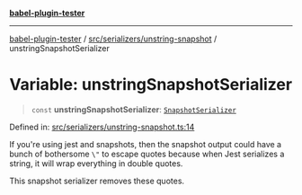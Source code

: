 [**babel-plugin-tester**](../../../../README.md)

***

[babel-plugin-tester](../../../../README.md) / [src/serializers/unstring-snapshot](../README.md) / unstringSnapshotSerializer

# Variable: unstringSnapshotSerializer

> `const` **unstringSnapshotSerializer**: [`SnapshotSerializer`](../../../type-aliases/SnapshotSerializer.md)

Defined in: [src/serializers/unstring-snapshot.ts:14](https://github.com/babel-utils/babel-plugin-tester/blob/4d4ff268cbd4a3f5ae326c51e5487f07121f5c9d/src/serializers/unstring-snapshot.ts#L14)

If you're using jest and snapshots, then the snapshot output could have a
bunch of bothersome `\"` to escape quotes because when Jest serializes a
string, it will wrap everything in double quotes.

This snapshot serializer removes these quotes.
